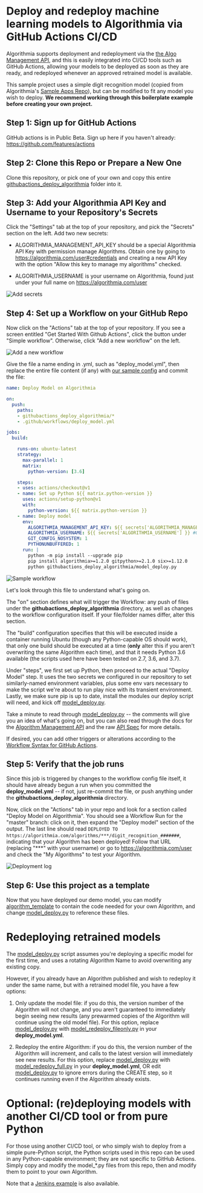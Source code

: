 # Deploy and redeploy machine learning models to Algorithmia via GitHub Actions CI/CD

Algorithmia supports deployment and redeployment via the [the Algo Management API](https://algorithmia.com/developers/algorithm-development/algorithm-management-api), and this is easily integrated into CI/CD tools such as GitHub Actions, allowing your models to be deployed as soon as they are ready, and redeployed whenever an approved retrained model is available.

This sample project uses a simple digit recognition model (copied from Algorithmia's [Sample Apps Repo](https://github.com/algorithmiaio/sample-apps/tree/master/algo-dev-demo/digit_recognition)), but can be modified to fit any model you wish to deploy. **We recommend working through this boilerplate example before creating your own project.**

## Step 1: Sign up for GitHub Actions

GitHub actions is in Public Beta. Sign up here if you haven't already: https://github.com/features/actions

## Step 2: Clone this Repo or Prepare a New One

Clone this repository, or pick one of your own and copy this entire [githubactions_deploy_algorithmia](../githubactions_deploy_algorithmia) folder into it.

## Step 3: Add your Algorithmia API Key and Username to your Repository's Secrets

Click the "Settings" tab at the top of your repository, and pick the "Secrets" section on the left. Add two new secrets:

- ALGORITHMIA_MANAGEMENT_API_KEY should be a special Algorithmia API Key with permission manage Algorithms. Obtain one by going to https://algorithmia.com/user#credentials and creating a new API Key with the option "Allow this key to manage my algorithms" checked.

- ALGORITHMIA_USERNAME is your username on Algorithmia, found just under your full name on https://algorithmia.com/user

![Add secrets](images/add_secrets.png)

## Step 4: Set up a Workflow on your GitHub Repo

Now click on the "Actions" tab at the top of your repository. If you see a screen entitled "Get Started With Github Actions", click the button under "Simple workflow". Otherwise, click "Add a new workflow" on the left.

![Add a new workflow](images/get_started_with_gh_actions.png)

Give the file a name ending in .yml, such as "deploy_model.yml", then replace the entire file content (if any) with [our sample config](../.github/workflows/deploy_model.yml) and commit the file:

```yaml
name: Deploy Model on Algorithmia

on: 
  push:
    paths:
    - githubactions_deploy_algorithmia/*
    - .github/workflows/deploy_model.yml

jobs:
  build:

    runs-on: ubuntu-latest
    strategy:
      max-parallel: 1
      matrix:
        python-version: [3.6]

    steps:
    - uses: actions/checkout@v1
    - name: Set up Python ${{ matrix.python-version }}
      uses: actions/setup-python@v1
      with:
        python-version: ${{ matrix.python-version }}
    - name: Deploy model
      env:
        ALGORITHMIA_MANAGEMENT_API_KEY: ${{ secrets['ALGORITHMIA_MANAGEMENT_API_KEY'] }} #OBTAIN FROM https://algorithmia.com/user#credentials (KEY MUST HAVE PERMISSION TO MANAGE ALGORITHMS)
        ALGORITHMIA_USERNAME: ${{ secrets['ALGORITHMIA_USERNAME'] }} #OBTAIN FROM https://algorithmia.com/user"
        GIT_CONFIG_NOSYSTEM: 1
        PYTHONUNBUFFERED: 1
      run: |
        python -m pip install --upgrade pip
        pip install algorithmia>=1.2.0 gitpython>=2.1.0 six>=1.12.0
        python githubactions_deploy_algorithmia/model_deploy.py
```
![Sample workflow](images/sample_workflow.png)

Let's look through this file to understand what's going on.

The "on" section defines what will trigger the Workflow: any push of files under the **githubactions_deploy_algorithmia** directory, as well as changes to the workflow configuration itself. If your file/folder names differ, alter this section.

The "build" configuration specifies that this will be executed inside a container running Ubuntu (though any Python-capable OS should work), that only one build should be executed at a time (**only** alter this if you aren't overwriting the same Algorithm each time), and that it needs Python 3.6 available (the scripts used here have been tested on 2.7, 3.6, and 3.7).

Under "steps", we first set up Python, then proceed to the actual "Deploy Model" step. It uses the two secrets we configured in our repository to set similarly-named environment variables, plus some env vars necessary to make the script we're about to run play nice with its transient environment. Lastly, we make sure pip is up to date, install the modules our deploy script will need, and kick off [model_deploy.py](model_deploy.py).

Take a minute to read through [model_deploy.py](model_deploy.py) -- the comments will give you an idea of what's going on, but you can also read through the docs for the [Algorithm Management API](https://algorithmia.com/developers/algorithm-development/algorithm-management-api) and the raw [API Spec](https://docs.algorithmia.com/?python#algorithm-management-api) for more details.

If desired, you can add other triggers or alterations according to the [Workflow Syntax for GitHub Actions](https://help.github.com/en/articles/workflow-syntax-for-github-actions).

## Step 5: Verify that the job runs

Since this job is triggered by changes to the workflow config file itself, it should have already begun a run when you committed the **deploy_model.yml** -- if not, just re-commit the file, or push anything under the **githubactions_deploy_algorithmia** directory. 

Now, click on the "Actions" tab in your repo and look for a section called "Deploy Model on Algorithmia". You should see a Workflow Run for the "master" branch: click on it, then expand the "Deploy model" section of the output. The last line should read `DEPLOYED TO https://algorithmia.com/algorithms/***/digit_recognition_#######`, indicating that your Algorithm has been deployed! Follow that URL (replacing "***" with your username) or go to https://algorithmia.com/user and check the "My Algorithms" to test your Algorithm.

![Deployment log](images/deploy_log.png)

## Step 6: Use this project as a template

Now that you have deployed our demo model, you can modify [algorithm_template](algorithm_template) to contain the code needed for your own Algorithm, and change [model_deploy.py](model_deploy.py) to reference these files.

# Redeploying retrained models

The [model_deploy.py](model_deploy.py) script assumes you're deploying a specific model for the first time, and uses a rotating Algorithm Name to avoid overwriting any existing copy.

However, if you already have an Algorithm published and wish to redeploy it under the same name, but with a retrained model file, you have a few options:

1. Only update the model file: if you do this, the version number of the Algorithm will not change, and you aren't guaranteed to immediately begin seeing new results (any prewarmed copies of the Algorithm will continue using the old model file). For this option, replace [model_deploy.py](model_deploy.py) with [model_redeploy_fileonly.py](model_redeploy_fileonly.py) in your **deploy_model.yml**.

2. Redeploy the entire Algorithm: if you do this, the version number of the Algorithm will increment, and calls to the latest version will immediately see new results. For this option, replace [model_deploy.py](model_deploy.py) with [model_redeploy_full.py](model_redeploy_full.py) in your **deploy_model.yml**, OR edit [model_deploy.py](model_deploy.py) to ignore errors during the CREATE step, so it continues running even if the Algorithm already exists.

# Optional: (re)deploying models with another CI/CD tool or from pure Python

For those using another CI/CD tool, or who simply wish to deploy from a simple pure-Python script, the Python scripts used in this repo can be used in any Python-capable environment; they are not specific to GitHub Actions. Simply copy and modify the model_*.py files from this repo, then and modify them to point to your own Algorithm.

Note that a [Jenkins example](../jenkins_deploy_algorithmia) is also available.